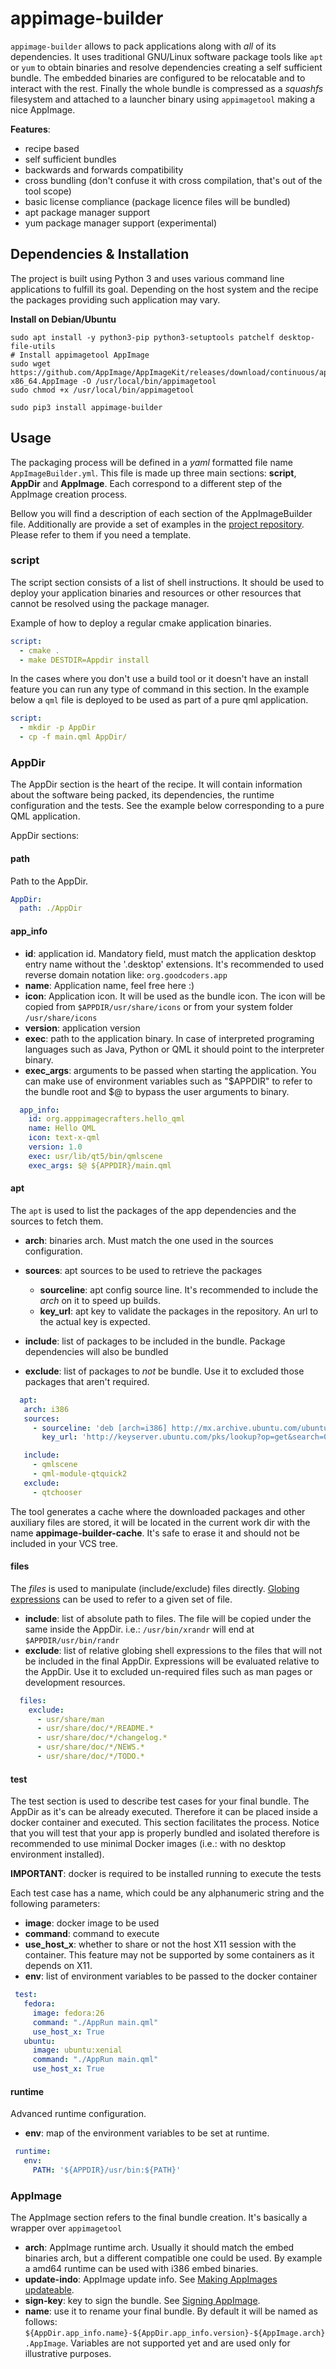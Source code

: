 # appimage-builder

`appimage-builder` allows to pack applications along with *all* of its dependencies.
It uses traditional GNU/Linux software package tools like `apt` or `yum` to obtain
binaries and resolve dependencies creating a self sufficient bundle. The embedded
binaries are configured to be relocatable and to interact with the rest. Finally the
whole bundle is compressed as a *squashfs* filesystem and attached to a launcher binary
using `appimagetool` making a nice AppImage.

**Features**:
- recipe based
- self sufficient bundles
- backwards and forwards compatibility 
- cross bundling (don't confuse it with cross compilation, that's out of 
the tool scope)
- basic license compliance (package licence files will be bundled)
- apt package manager support
- yum package manager support (experimental)

## Dependencies & Installation

The project is built using Python 3 and uses various command line applications
to fulfill its goal. Depending on the host system and the recipe the packages 
providing such application may vary.

**Install on Debian/Ubuntu**
```shell script
sudo apt install -y python3-pip python3-setuptools patchelf desktop-file-utils
# Install appimagetool AppImage
sudo wget https://github.com/AppImage/AppImageKit/releases/download/continuous/appimagetool-x86_64.AppImage -O /usr/local/bin/appimagetool
sudo chmod +x /usr/local/bin/appimagetool

sudo pip3 install appimage-builder
```


## Usage

The packaging process will be defined in a *yaml* formatted file name `AppImageBuilder.yml`. 
This file is made up three main sections: **script**, **AppDir** and **AppImage**. Each
correspond to a different step of the AppImage creation process.

Bellow you will find a description of each section of the AppImageBuilder file. Additionally
are provide a set of examples in the [project repository](https://github.com/AppImageCrafters/appimage-builder/tree/master/examples).
Please refer to them if you need a template.

### script

 The script section consists of a list of shell instructions. It should be used to
 deploy your application binaries and resources or other resources that cannot be
 resolved using the package manager.

 Example of how to deploy a regular cmake application binaries. 
```yaml
script:
  - cmake .
  - make DESTDIR=Appdir install
``` 

 In the cases where you don't use a build tool or it doesn't have an install feature
 you can run any type of command in this section. In the example below a `qml` file
 is deployed to be used as part of a pure qml application.
   
```yaml
script:
  - mkdir -p AppDir
  - cp -f main.qml AppDir/
``` 
 
 
 ### AppDir
 
 The AppDir section is the heart of the recipe. It will contain information about
 the software being packed, its dependencies, the runtime configuration and 
 the tests. See the example below corresponding to a pure QML application.
 
AppDir sections:

#### path
Path to the AppDir.

```yaml
AppDir:
  path: ./AppDir
```

#### app_info
 - **id**: application id. Mandatory field, must match the application desktop entry 
 name without the '.desktop' extensions. It's recommended to used reverse domain notation like: `org.goodcoders.app`
 - **name**: Application name, feel free here :)
 - **icon**: Application icon. It will be used as the bundle icon. The icon will be copied from `$APPDIR/usr/share/icons` or 
 from your system folder `/usr/share/icons`
 - **version**: application version
 - **exec**: path to the application binary. In case of interpreted programing
 languages such as Java, Python or QML it should point to the interpreter binary.
 - **exec_args**: arguments to be passed when starting the application. You can 
 make use of environment variables such as "$APPDIR" to refer to the bundle root and
 $@ to bypass the user arguments to binary.

```yaml
  app_info:
    id: org.apppimagecrafters.hello_qml
    name: Hello QML
    icon: text-x-qml
    version: 1.0
    exec: usr/lib/qt5/bin/qmlscene
    exec_args: $@ ${APPDIR}/main.qml
```
 
 #### apt
 
 The `apt` is used to list the packages of the app dependencies and the sources
 to fetch them.
 
 - **arch**: binaries arch. Must match the one used in the sources configuration.
 - **sources**: apt sources to be used to retrieve the packages
    - **sourceline**: apt config source line. It's recommended to include the *arch* on
    it to speed up builds.   
    - **key_url**: apt key to validate the packages in the repository. An url to the actual
    key is expected.
    
 - **include**: list of packages to be included in the bundle. Package dependencies will
 also be bundled
 - **exclude**: list of packages to *not* be bundle. Use it to excluded those packages
 that aren't required.
 
 ```yaml
   apt:
    arch: i386
    sources:
      - sourceline: 'deb [arch=i386] http://mx.archive.ubuntu.com/ubuntu/ bionic main restricted universe multiverse'
        key_url: 'http://keyserver.ubuntu.com/pks/lookup?op=get&search=0x3b4fe6acc0b21f32'

    include:
      - qmlscene
      - qml-module-qtquick2
    exclude:
      - qtchooser
```
 
 The tool generates a cache where the downloaded packages and other auxiliary files are 
 stored, it will be located in the current work dir with the name **appimage-builder-cache**. 
 It's safe to erase it and should not be included in your VCS tree.



 #### files
 The *files* is used to manipulate (include/exclude) files directly.
 [Globing expressions](https://docs.python.org/3.6/library/glob.html#module-glob)
 can be used to refer to a given set of file.
 - **include**: list of absolute path to files. The file will be copied under the same
 inside the AppDir. i.e.: `/usr/bin/xrandr` will end at `$APPDIR/usr/bin/randr`
 - **exclude**: list of relative globing shell expressions to the files that will
 not be included in the final AppDir. Expressions will be evaluated relative to the
 AppDir. Use it to excluded un-required files such as man pages or development 
 resources.      
 
```yaml
  files:
    exclude:
      - usr/share/man
      - usr/share/doc/*/README.*
      - usr/share/doc/*/changelog.*
      - usr/share/doc/*/NEWS.*
      - usr/share/doc/*/TODO.*
```
 
 #### test
 The test section is used to describe test cases for your final bundle. The AppDir
 as it's can be already executed. Therefore it can be placed inside a docker container
 and executed. This section facilitates the process. Notice that you will test
 that your app is properly bundled and isolated therefore is recommended to use 
 minimal Docker images (i.e.: with no desktop environment installed).
 
 **IMPORTANT**: docker is required to be installed running to execute the tests
 
 Each test case has a name, which could be any alphanumeric string and the 
 following parameters:
 - **image**: docker image to be used
 - **command**: command to execute
 - **use_host_x**: whether to share or not the host X11 session with the container.
 This feature may not be supported by some containers as it depends on X11.
 - **env**: list of environment variables to be passed to the docker container
 
 ```yaml
  test:
    fedora:
      image: fedora:26
      command: "./AppRun main.qml"
      use_host_x: True
    ubuntu:
      image: ubuntu:xenial
      command: "./AppRun main.qml"
      use_host_x: True
```
 
 #### runtime
 
 Advanced runtime configuration. 
 
 - **env**: map of the environment variables to be set at runtime.
 
 ```yaml
  runtime:
    env:
      PATH: '${APPDIR}/usr/bin:${PATH}'
```

### AppImage

The AppImage section refers to the final bundle creation. It's basically a wrapper over `appimagetool`

- **arch**: AppImage runtime arch. Usually it should match the embed binaries arch, but a different compatible one could
be used. By example a amd64 runtime can be used with i386 embed binaries.
- **update-indo**: AppImage update info. See [Making AppImages updateable](https://docs.appimage.org/packaging-guide/optional/updates.html).
- **sign-key**: key to sign the bundle. See [Signing AppImage](https://docs.appimage.org/packaging-guide/optional/signatures.html).
- **name**: use it to rename your final bundle. By default it will be named as follows: 
`${AppDir.app_info.name}-${AppDir.app_info.version}-${AppImage.arch}.AppImage`. Variables are not supported yet and are 
used only for illustrative purposes.
